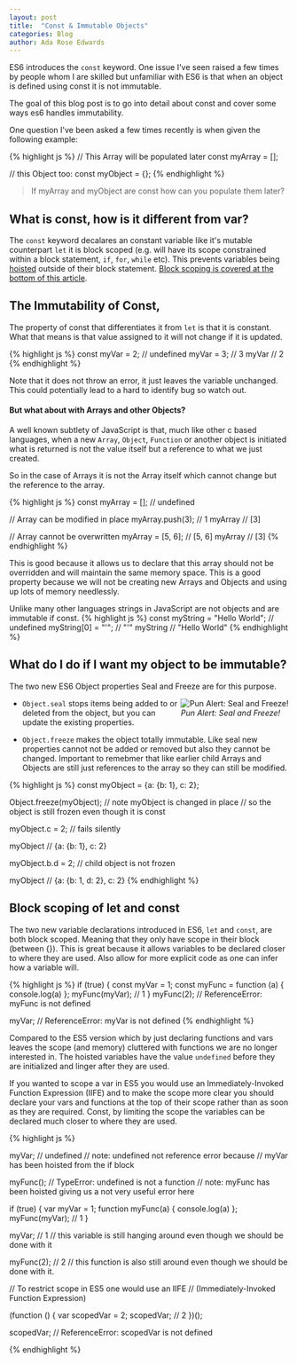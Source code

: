 ```yaml
---
layout: post
title:  "Const & Immutable Objects"
categories: Blog
author: Ada Rose Edwards
---
```


ES6 introduces the `const` keyword. One issue I've seen raised a few times by people whom I are skilled but unfamiliar with ES6 is that when an object is defined using const it is not immutable.

The goal of this blog post is to go into detail about const and cover some ways es6 handles immutability.

One question I've been asked a few times recently is when given the following example:

{% highlight js %}
// This Array will be populated later
const myArray = [];

// this Object too:
const myObject = {};
{% endhighlight %}

> If myArray and myObject are const how can you populate them later?

## What is const, how is it different from var?

The `const` keyword decalares an constant variable like it's mutable counterpart `let` it is block scoped (e.g. will have its scope constrained within a block statement, `if`, `for`, `while` etc). This prevents variables being [hoisted](https://developer.mozilla.org/en-US/docs/Web/JavaScript/Reference/Statements/var#var_hoisting) outside of their block statement. <a href="#block-scoping">Block scoping is covered at the bottom of this article</a>.

## The Immutability of Const,

The property of const that differentiates it from `let` is that it is constant. What that means is that value assigned to it will not change if it is updated.

{% highlight js %}
const myVar = 2;
// undefined
myVar = 3;
// 3
myVar
// 2
{% endhighlight %}

Note that it does not throw an error, it just leaves the variable unchanged.
This could potentially lead to a hard to identify bug so watch out.

#### But what about with Arrays and other Objects?

A well known subtlety of JavaScript is that, much like other c based languages, when a new `Array`, `Object`, `Function` or another object is initiated what is returned is not the value itself but a reference to what we just created.

So in the case of Arrays it is not the Array itself which cannot change but the reference to the array.

{% highlight js %}
const myArray = [];
// undefined

// Array can be modified in place
myArray.push(3);
// 1
myArray
// [3]

// Array cannot be overwritten
myArray = [5, 6];
// [5, 6]
myArray
// [3]
{% endhighlight %}

This is good because it allows us to declare that this array should not be overridden and will maintain the same memory space. This is a good property because we will not be creating new Arrays and Objects and using up lots of memory needlessly.

<p class="notebene">
Unlike many other languages strings in JavaScript are not objects and are immutable if const.
{% highlight js %}
const myString = "Hello World";
// undefined
myString[0] = "'";
// "'"
myString
// "Hello World"
{% endhighlight %}
</p>

## What do I do if I want my object to be immutable?

The two new ES6 Object properties Seal and Freeze are for this purpose.

<span class="gallery-item" style="float: right;">![Pun Alert: Seal and Freeze!](https://upload.wikimedia.org/wikipedia/commons/5/5f/Pusa_hispida_pup.jpg)<br /> *Pun Alert: Seal and Freeze!*</span>

* `Object.seal` stops items being added to or deleted from the object, but you can update the existing properties.

* `Object.freeze` makes the object totally immutable. Like seal new properties cannot not be added or removed but also they cannot be changed. Important to remebmer that like earlier child Arrays and Objects are still just references to the array so they can still be modified. 

{% highlight js %}
const myObject = {a: {b: 1}, c: 2};

Object.freeze(myObject);
// note myObject is changed in place
// so the object is still frozen even though it is const

myObject.c = 2; // fails silently

myObject
// {a: {b: 1}, c: 2}

myObject.b.d = 2; // child object is not frozen

myObject
// {a: {b: 1, d: 2}, c: 2}
{% endhighlight %}

<h2 id="block-scoping">Block scoping of let and const</h2>

The two new variable declarations introduced in ES6, `let` and `const`, are both block scoped. Meaning that they only have scope in their block (between {}). This is great because it allows variables to be declared closer to where they are used. Also allow for more explicit code as one can infer how a variable will.

{% highlight js %}
if (true) {
  const myVar = 1;
  const myFunc = function (a) { console.log(a) };
  myFunc(myVar);
  // 1
}
myFunc(2);
// ReferenceError: myFunc is not defined

myVar;
// ReferenceError: myVar is not defined
{% endhighlight %}

Compared to the ES5 version which by just declaring functions and vars leaves the scope (and memory) cluttered with functions we are no longer interested in. The hoisted variables have the value `undefined` before they are initialized and linger after they are used.

If you wanted to scope a var in ES5 you would use an Immediately-Invoked Function Expression (IIFE) and to make the scope more clear you should declare your vars and functions at the top of their scope rather than as soon as they are required. Const, by limiting the scope the variables can be declared much closer to where they are used.

{% highlight js %}

myVar;
// undefined
// note: undefined not reference error because
// myVar has been hoisted from the if block

myFunc();
// TypeError: undefined is not a function
// note: myFunc has been hoisted giving us a not very useful error here

if (true) {
  var myVar = 1;
  function myFunc(a) { console.log(a) };
  myFunc(myVar);
  // 1
}

myVar;
// 1
// this variable is still hanging around even though we should be done with it

myFunc(2);
// 2
// this function is also still around even though we should be done with it.

// To restrict scope in ES5 one would use an IIFE
// (Immediately-Invoked Function Expression)

(function () {
	var scopedVar = 2;
	scopedVar;
	// 2
})();

scopedVar;
// ReferenceError: scopedVar is not defined

{% endhighlight %}
